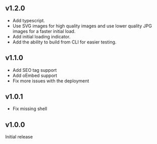 ## v1.2.0

- Add typescript.
- Use SVG images for high quality images and use lower quality JPG images for
  a faster initial load.
- Add initial loading indicator.
- Add the ability to build from CLI for easier testing.

## v1.1.0

- Add SEO tag support
- Add oEmbed support
- Fix more issues with the deployment

## v1.0.1

- Fix missing shell

## v1.0.0

Initial release
